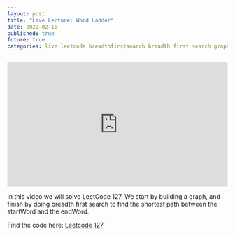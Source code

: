 ```yaml
---
layout: post
title: "Live Lecture: Word Ladder"
date: 2022-02-16
published: true
future: true
categories: live leetcode breadthfirstsearch breadth first search graph traversal
---
```


<div style="padding:56.25% 0 0 0;position:relative;"><iframe src="https://player.vimeo.com/video/678448106?h=d6a38fa243&amp;badge=0&amp;autopause=0&amp;player_id=0&amp;app_id=58479" frameborder="0" allow="autoplay; fullscreen; picture-in-picture" allowfullscreen style="position:absolute;top:0;left:0;width:100%;height:100%;" title="Word Ladder"></iframe></div><script src="https://player.vimeo.com/api/player.js"></script>

In this video we will solve LeetCode 127.  We start by building a graph, and finish by doing breadth first search to find the shortest path between the startWord and the endWord.

Find the code here: [Leetcode 127](https://gitlab.com/idbentley/commonsense-lectures/-/tree/main/leetcode-127)